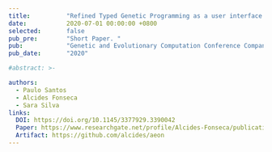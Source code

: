 ```yaml
---
title:          "Refined Typed Genetic Programming as a user interface for Genetic Programming"
date:           2020-07-01 00:00:00 +0800
selected:       false
pub_pre:        "Short Paper. "
pub:            "Genetic and Evolutionary Computation Conference Companion (GECCO)"
pub_date:       "2020"

#abstract: >-

authors:
  - Paulo Santos
  - Alcides Fonseca
  - Sara Silva
links:
  DOI: https://doi.org/10.1145/3377929.3390042
  Paper: https://www.researchgate.net/profile/Alcides-Fonseca/publication/344480869_Refined_typed_genetic_programming_as_a_user_interface_for_genetic_programming/links/6164284c1eb5da761e7a6f90/Refined-typed-genetic-programming-as-a-user-interface-for-genetic-programming.pdf
  Artifact: https://github.com/alcides/aeon
---
```

